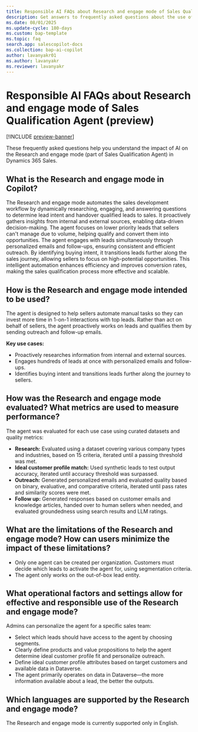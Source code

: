 ```yaml
---
title: Responsible AI FAQs about Research and engage mode of Sales Qualification Agent (preview)
description: Get answers to frequently asked questions about the use of AI in the Research and engage mode (part of Sales Qualification Agent) in Dynamics 365 Sales.
ms.date: 08/01/2025
ms.update-cycle: 180-days
ms.custom: bap-template
ms.topic: faq
search.app: salescopilot-docs
ms.collection: bap-ai-copilot
author: lavanyakr01
ms.author: lavanyakr
ms.reviewer: lavanyakr
---
```


# Responsible AI FAQs about Research and engage mode of Sales Qualification Agent (preview)

[!INCLUDE [preview-banner](~/../shared-content/shared/preview-includes/preview-banner.md)]

These frequently asked questions help you understand the impact of AI on the Research and engage mode (part of Sales Qualification Agent) in Dynamics 365 Sales.

## What is the Research and engage mode in Copilot?

The Research and engage mode automates the sales development workflow by dynamically researching, engaging, and answering questions to determine lead intent and handover qualified leads to sales. It proactively gathers insights from internal and external sources, enabling data-driven decision-making. The agent focuses on lower priority leads that sellers can't manage due to volume, helping qualify and convert them into opportunities. The agent engages with leads simultaneously through personalized emails and follow-ups, ensuring consistent and efficient outreach. By identifying buying intent, it transitions leads further along the sales journey, allowing sellers to focus on high-potential opportunities. This intelligent automation enhances efficiency and improves conversion rates, making the sales qualification process more effective and scalable.

## How is the Research and engage mode intended to be used?

The agent is designed to help sellers automate manual tasks so they can invest more time in 1-on-1 interactions with top leads. Rather than act on behalf of sellers, the agent proactively works on leads and qualifies them by sending outreach and follow-up emails.

**Key use cases:**

- Proactively researches information from internal and external sources.
- Engages hundreds of leads at once with personalized emails and follow-ups.
- Identifies buying intent and transitions leads further along the journey to sellers.

## How was the Research and engage mode evaluated? What metrics are used to measure performance?

The agent was evaluated for each use case using curated datasets and quality metrics:

- **Research:** Evaluated using a dataset covering various company types and industries, based on 15 criteria, iterated until a passing threshold was met.
- **Ideal customer profile match:** Used synthetic leads to test output accuracy, iterated until accuracy threshold was surpassed.
- **Outreach:** Generated personalized emails and evaluated quality based on binary, evaluative, and comparative criteria, iterated until pass rates and similarity scores were met.
- **Follow up:** Generated responses based on customer emails and knowledge articles, handed over to human sellers when needed, and evaluated groundedness using search results and LLM ratings.

## What are the limitations of the Research and engage mode? How can users minimize the impact of these limitations?

- Only one agent can be created per organization. Customers must decide which leads to activate the agent for, using segmentation criteria.
- The agent only works on the out-of-box lead entity.

## What operational factors and settings allow for effective and responsible use of the Research and engage mode?

Admins can personalize the agent for a specific sales team:

- Select which leads should have access to the agent by choosing segments.
- Clearly define products and value propositions to help the agent determine ideal customer profile fit and personalize outreach.
- Define ideal customer profile attributes based on target customers and available data in Dataverse.
- The agent primarily operates on data in Dataverse&mdash;the more information available about a lead, the better the outputs.

## Which languages are supported by the Research and engage mode?

The Research and engage mode is currently supported only in English.
